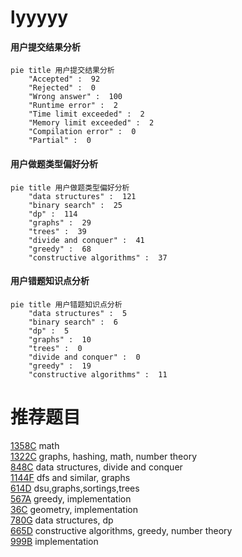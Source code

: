 # lyyyyy

<!-- tabs:start -->



#### **用户提交结果分析**

```mermaid
pie title 用户提交结果分析
    "Accepted" :  92
    "Rejected" :  0
    "Wrong answer" :  100
    "Runtime error" :  2
    "Time limit exceeded" :  2
    "Memory limit exceeded" :  2
    "Compilation error" :  0
    "Partial" :  0
```

#### **用户做题类型偏好分析**

```mermaid
pie title 用户做题类型偏好分析
    "data structures" :  121
    "binary search" :  25
    "dp" :  114
    "graphs" :  29
    "trees" :  39
    "divide and conquer" :  41
    "greedy" :  68
    "constructive algorithms" :  37
```
#### **用户错题知识点分析**

```mermaid
pie title 用户错题知识点分析
    "data structures" :  5
    "binary search" :  6
    "dp" :  5
    "graphs" :  10
    "trees" :  0
    "divide and conquer" :  0
    "greedy" :  19
    "constructive algorithms" :  11
```



<!-- tabs:end -->
# 推荐题目
[1358C](https://codeforces.com/contest/1358/problem/C)		math		  
[1322C](https://codeforces.com/contest/1322/problem/C)		graphs,
                        hashing,
                        math,
                        number theory		  
[848C](https://codeforces.com/contest/848/problem/C)		data structures,
                        divide and conquer		  
[1144F](https://codeforces.com/contest/1144/problem/F)		dfs and similar,
                        graphs		  
[614D](https://codeforces.com/contest/614/problem/D)		dsu,graphs,sortings,trees		  
[567A](https://codeforces.com/contest/567/problem/A)		greedy,
                        implementation		  
[36C](https://codeforces.com/contest/36/problem/C)		geometry,
                        implementation		  
[780G](https://codeforces.com/contest/780/problem/G)		data structures,
                        dp		  
[665D](https://codeforces.com/contest/665/problem/D)		constructive algorithms,
                        greedy,
                        number theory		  
[999B](https://codeforces.com/contest/999/problem/B)		implementation		  
